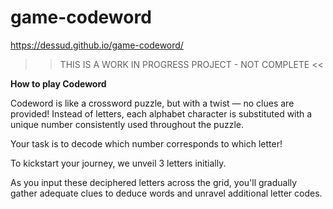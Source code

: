 # game-codeword

https://dessud.github.io/game-codeword/

>> THIS IS A WORK IN PROGRESS PROJECT - NOT COMPLETE <<

**How to play Codeword**

Codeword is like a crossword puzzle, but with a twist — no clues are provided! Instead of letters, each alphabet character is substituted with a unique number consistently used throughout the puzzle.

Your task is to decode which number corresponds to which letter!

To kickstart your journey, we unveil 3 letters initially.

As you input these deciphered letters across the grid, you'll gradually gather adequate clues to deduce words and unravel additional letter codes.
